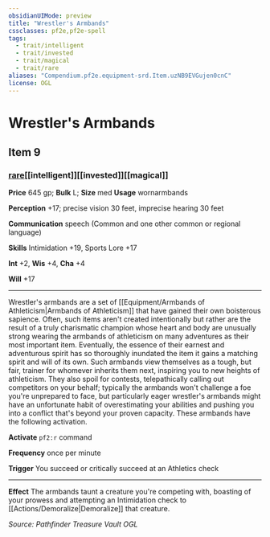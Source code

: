 ```yaml
---
obsidianUIMode: preview
title: "Wrestler's Armbands"
cssclasses: pf2e,pf2e-spell
tags:
  - trait/intelligent
  - trait/invested
  - trait/magical
  - trait/rare
aliases: "Compendium.pf2e.equipment-srd.Item.uzNB9EVGujen0cnC"
license: OGL
---
```

# Wrestler's Armbands
## Item 9
### [rare](rare "Rare Rarity Trait")[[intelligent]][[invested]][[magical]]


**Price** 645 gp; 
**Bulk** L; **Size** med
**Usage** wornarmbands

**Perception** +17; precise vision 30 feet, imprecise hearing 30 feet

**Communication** speech (Common and one other common or regional language)

**Skills** Intimidation +19, Sports Lore +17

**Int** +2, **Wis** +4, **Cha** +4

**Will** +17

* * *

Wrestler's armbands are a set of [[Equipment/Armbands of Athleticism|Armbands of Athleticism]] that have gained their own boisterous sapience. Often, such items aren't created intentionally but rather are the result of a truly charismatic champion whose heart and body are unusually strong wearing the armbands of athleticism on many adventures as their most important item. Eventually, the essence of their earnest and adventurous spirit has so thoroughly inundated the item it gains a matching spirit and will of its own. Such armbands view themselves as a tough, but fair, trainer for whomever inherits them next, inspiring you to new heights of athleticism. They also spoil for contests, telepathically calling out competitors on your behalf; typically the armbands won't challenge a foe you're unprepared to face, but particularly eager wrestler's armbands might have an unfortunate habit of overestimating your abilities and pushing you into a conflict that's beyond your proven capacity. These armbands have the following activation.

**Activate** `pf2:r` command

**Frequency** once per minute

**Trigger** You succeed or critically succeed at an Athletics check

* * *

**Effect** The armbands taunt a creature you're competing with, boasting of your prowess and attempting an Intimidation check to [[Actions/Demoralize|Demoralize]] that creature.

*Source: Pathfinder Treasure Vault*
*OGL*